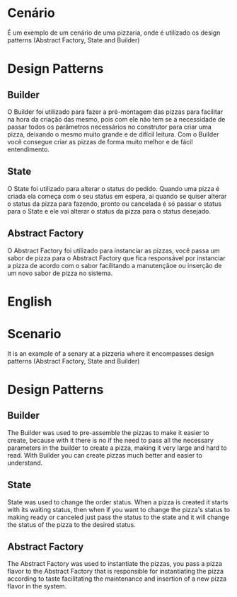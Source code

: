 # Cenário

É um exemplo de um cenário de uma pizzaria, onde é utilizado os design patterns (Abstract Factory, State and Builder)

# Design Patterns

## Builder

O Builder foi utilizado para fazer a pré-montagem das pizzas para facilitar na hora da criação das mesmo, pois com ele não tem
se a necessidade de passar todos os parâmetros necessários no construtor para criar uma pizza, deixando o mesmo muito grande e
de difícil leitura. Com o Builder você consegue criar as pizzas de forma muito melhor e de fácil entendimento.

## State

O State foi utilizado para alterar o status do pedido. Quando uma pizza é criada ela começa com o seu status em espera, ai quando
se quiser alterar o status da pizza para fazendo, pronto ou cancelada é só passar o status para o State e ele vai alterar o status
da pizza para o status desejado.

## Abstract Factory

O Abstract Factory foi utilizado para instanciar as pizzas, você passa um sabor de pizza para o Abstract Factory que fica
responsável por instanciar a pizza de acordo com o sabor facilitando a manutençãoe ou inserção de um novo sabor de pizza no sistema.

# English

# Scenario

It is an example of a senary at a pizzeria where it encompasses design patterns (Abstract Factory, State and Builder)

# Design Patterns

## Builder

The Builder was used to pre-assemble the pizzas to make it easier to create, because with it there is no
if the need to pass all the necessary parameters in the builder to create a pizza, making it very large and
hard to read. With Builder you can create pizzas much better and easier to understand.

## State

State was used to change the order status. When a pizza is created it starts with its waiting status, then when
if you want to change the pizza's status to making ready or canceled just pass the status to the state and it will change the status
of the pizza to the desired status.

## Abstract Factory

The Abstract Factory was used to instantiate the pizzas, you pass a pizza flavor to the Abstract Factory that is
responsible for instantiating the pizza according to taste facilitating the maintenance and insertion of a new pizza flavor in the system.
